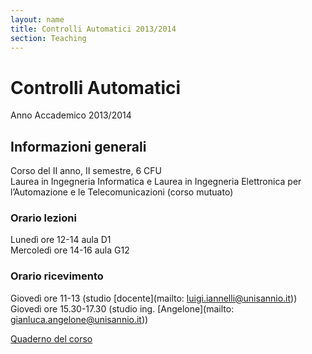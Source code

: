 ```yaml
---
layout: name
title: Controlli Automatici 2013/2014
section: Teaching
---
```


Controlli Automatici
====================

Anno Accademico 2013/2014


Informazioni generali
----------------------

Corso del II anno, II semestre, 6 CFU  
Laurea in Ingegneria Informatica e Laurea in Ingegneria Elettronica per l’Automazione e le Telecomunicazioni (corso mutuato)  

### **Orario lezioni**  
Lunedì ore 12-14 aula D1  
Mercoledì ore 14-16 aula G12  

### **Orario ricevimento**  
Giovedì ore 11-13 (studio [docente](mailto: luigi.iannelli@unisannio.it))  
Giovedì ore 15.30-17.30 (studio ing. [Angelone](mailto: gianluca.angelone@unisannio.it))  

[Quaderno del corso](http://www.ing.unisannio.it/iannelli/_newsite/teaching/2013-CA/CA-2013-cpn)